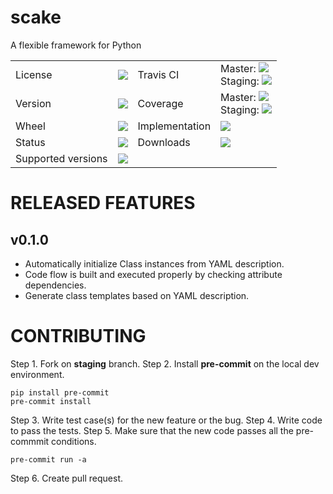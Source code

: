 # scake
A flexible framework for Python

<table>
    <tr>
        <td>License</td>
        <td><img src='https://img.shields.io/pypi/l/scake.svg'></td>
        <td>Travis CI</td>
        <td>Master: <img src='https://api.travis-ci.org/kyzas/scake.svg?branch=master'><br/>
        Staging: <img src='https://api.travis-ci.org/kyzas/scake.svg?branch=staging'></td>
    </tr>
    <tr>
        <td>Version</td>
        <td><img src='https://img.shields.io/pypi/v/scake.svg'></td>  
        <td>Coverage</td>
        <td>Master: <img src='https://codecov.io/gh/kyzas/scake/branch/master/graph/badge.svg'><br/>
        Staging: <img src='https://codecov.io/gh/kyzas/scake/branch/staging/graph/badge.svg'></td>
    </tr>
    <tr>
        <td>Wheel</td>
        <td><img src='https://img.shields.io/pypi/wheel/scake.svg'></td>
        <td>Implementation</td>
        <td><img src='https://img.shields.io/pypi/implementation/scake.svg'></td>
    </tr>
    <tr>
        <td>Status</td>
        <td><img src='https://img.shields.io/pypi/status/scake.svg'></td>
        <td>Downloads</td>
        <td><img src='https://img.shields.io/pypi/dm/scake.svg'></td>
    </tr>
    <tr>
        <td>Supported versions</td>
        <td><img src='https://img.shields.io/pypi/pyversions/scake.svg'></td>
    </tr>
</table>

# RELEASED FEATURES

## v0.1.0

* Automatically initialize Class instances from YAML description.
* Code flow is built and executed properly by checking attribute dependencies.
* Generate class templates based on YAML description.

# CONTRIBUTING

Step 1. Fork on **staging** branch.
Step 2. Install **pre-commit** on the local dev environment.

```
pip install pre-commit
pre-commit install
```

Step 3. Write test case(s) for the new feature or the bug.
Step 4. Write code to pass the tests.
Step 5. Make sure that the new code passes all the pre-commmit conditions.

```
pre-commit run -a
```

Step 6. Create pull request.
